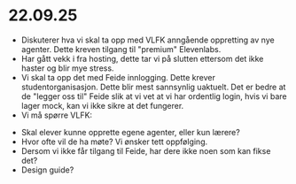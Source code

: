 # 22.09.25
* Diskuterer hva vi skal ta opp med VLFK anngående oppretting av nye agenter. Dette kreven tilgang til "premium" Elevenlabs.  
* Har gått vekk i fra hosting, dette tar vi på slutten ettersom det ikke haster og blir mye stress.  
* Vi skal ta opp det med Feide innlogging. Dette krever studentorganisasjon. Dette blir mest sannsynlig uaktuelt. Det er bedre at de "legger oss til" Feide slik at vi vet at vi har ordentlig login, hvis vi bare lager mock, kan vi ikke sikre at det fungerer.  
* Vi må spørre VLFK:  
- Skal elever kunne opprette egene agenter, eller kun lærere?  
- Hvor ofte vil de ha møte? Vi ønsker tett oppfølging.  
- Dersom vi ikke får tilgang til Feide, har dere ikke noen som kan fikse det?  
- Design guide?
